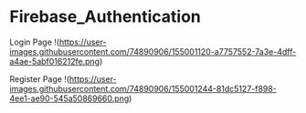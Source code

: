 # Firebase_Authentication

Login Page !(https://user-images.githubusercontent.com/74890906/155001120-a7757552-7a3e-4dff-a4ae-5abf016212fe.png)  <br>


Register Page !(https://user-images.githubusercontent.com/74890906/155001244-81dc5127-f898-4ee1-ae90-545a50869660.png)
